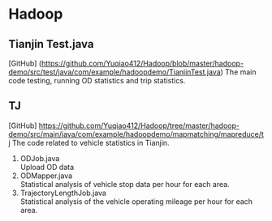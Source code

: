# Hadoop

## Tianjin Test.java
[GitHub] (https://github.com/Yuqiao412/Hadoop/blob/master/hadoop-demo/src/test/java/com/example/hadoopdemo/TianjinTest.java)
The main code testing, running OD statistics and trip statistics.

## TJ
[GitHub] https://github.com/Yuqiao412/Hadoop/tree/master/hadoop-demo/src/main/java/com/example/hadoopdemo/mapmatching/mapreduce/tj
The code related to vehicle statistics in Tianjin.
1. ODJob.java  
Upload OD data  
2. ODMapper.java  
Statistical analysis of vehicle stop data per hour for each area.  
3. TrajectoryLengthJob.java  
Statistical analysis of the vehicle operating mileage per hour for each area.  
